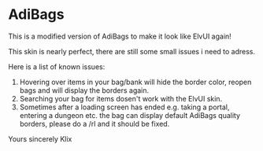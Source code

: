 # AdiBags
This is a modified version of AdiBags to make it look like ElvUI again!

This skin is nearly perfect, there are still some small issues i need to adress.

Here is a list of known issues:
1. Hovering over items in your bag/bank will hide the border color, reopen bags and will display the borders again.
2. Searching your bag for items dosen't work with the ElvUI skin.
3. Sometimes after a loading screen has ended e.g. taking a portal, entering a dungeon etc. the bag can display default AdiBags quality borders, please do a /rl and it should be fixed.

Yours sincerely
Klix
